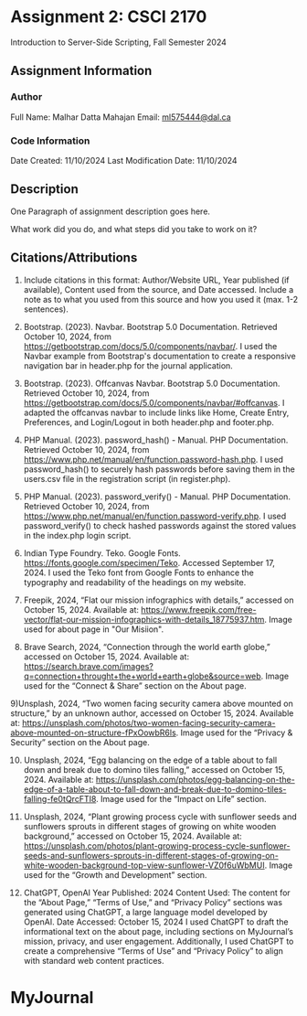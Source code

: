 <!--- The following README.md sample file was adapted from https://gist.github.com/PurpleBooth/109311bb0361f32d87a2#file-readme-template-md by Raghav Sampangi for academic use ---> 
<!--- You may delete any comments in this sample README.md file. Update information in this readme file with information from your work, and if there are sections that are marked "[OPTIONAL]" that you do not need in a specific section, simply delete them. Retain the other sections. --->
# Assignment 2: CSCI 2170

Introduction to Server-Side Scripting, Fall Semester 2024

## Assignment Information

### Author

Full Name: Malhar Datta Mahajan
Email: ml575444@dal.ca

### Code Information

Date Created: 11/10/2024
Last Modification Date: 11/10/2024

## Description

One Paragraph of assignment description goes here.

What work did you do, and what steps did you take to work on it?

## Citations/Attributions

1. Include citations in this format:
Author/Website URL, Year published (if available), Content used from the source, and Date accessed. Include a note as to what you used from this source and how you used it (max. 1-2 sentences).

2) Bootstrap. (2023). Navbar. Bootstrap 5.0 Documentation. Retrieved October 10, 2024, from https://getbootstrap.com/docs/5.0/components/navbar/.
I used the Navbar example from Bootstrap's documentation to create a responsive navigation bar in header.php for the journal application.

3) Bootstrap. (2023). Offcanvas Navbar. Bootstrap 5.0 Documentation. Retrieved October 10, 2024, from https://getbootstrap.com/docs/5.0/components/navbar/#offcanvas.
I adapted the offcanvas navbar to include links like Home, Create Entry, Preferences, and Login/Logout in both header.php and footer.php.

4) PHP Manual. (2023). password_hash() - Manual. PHP Documentation. Retrieved October 10, 2024, from https://www.php.net/manual/en/function.password-hash.php.
I used password_hash() to securely hash passwords before saving them in the users.csv file in the registration script (in register.php).

5) PHP Manual. (2023). password_verify() - Manual. PHP Documentation. Retrieved October 10, 2024, from https://www.php.net/manual/en/function.password-verify.php.
I used password_verify() to check hashed passwords against the stored values in the index.php login script.

6) Indian Type Foundry. Teko. Google Fonts. https://fonts.google.com/specimen/Teko. Accessed September 17, 2024.
I used the Teko font from Google Fonts to enhance the typography and readability of the headings on my website.

 7) Freepik, 2024, “Flat our mission infographics with details,”
 accessed on October 15, 2024.
Available at: https://www.freepik.com/free-vector/flat-our-mission-infographics-with-details_18775937.htm.
Image used for about page in "Our Misiion".

8) Brave Search, 2024, “Connection through the world earth globe,” accessed on October 15, 2024. Available at: https://search.brave.com/images?q=connection+throught+the+world+earth+globe&source=web. Image used for the “Connect & Share” section on the About page.

9)Unsplash, 2024, “Two women facing security camera above mounted on structure,” by an unknown author, accessed on October 15, 2024. Available at: https://unsplash.com/photos/two-women-facing-security-camera-above-mounted-on-structure-fPxOowbR6ls. Image used for the “Privacy & Security” section on the About page.

10) Unsplash, 2024, “Egg balancing on the edge of a table about to fall down and break due to domino tiles falling,” accessed on October 15, 2024. Available at: https://unsplash.com/photos/egg-balancing-on-the-edge-of-a-table-about-to-fall-down-and-break-due-to-domino-tiles-falling-fe0tQrcFTI8.
Image used for the “Impact on Life” section.

11) Unsplash, 2024, “Plant growing process cycle with sunflower seeds and sunflowers sprouts in different stages of growing on white wooden background,” accessed on October 15, 2024. Available at: https://unsplash.com/photos/plant-growing-process-cycle-sunflower-seeds-and-sunflowers-sprouts-in-different-stages-of-growing-on-white-wooden-background-top-view-sunflower-VZ0f6uWbMUI.
Image used for the “Growth and Development” section.

12) ChatGPT, OpenAI
Year Published: 2024
Content Used: The content for the “About Page,” “Terms of Use,” and “Privacy Policy” sections was generated using ChatGPT, a large language model developed by OpenAI.
Date Accessed: October 15, 2024
 I used ChatGPT to draft the informational text on the about page, including sections on MyJournal’s mission, privacy, and user engagement. Additionally, I used ChatGPT to create a comprehensive “Terms of Use” and “Privacy Policy” to align with standard web content practices.






# MyJournal
